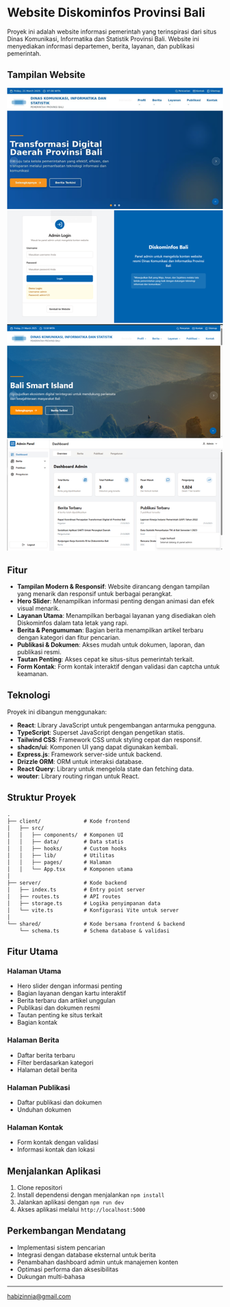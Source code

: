 # Website Diskominfos Provinsi Bali

Proyek ini adalah website informasi pemerintah yang terinspirasi dari situs Dinas Komunikasi, Informatika dan Statistik Provinsi Bali. Website ini menyediakan informasi departemen, berita, layanan, dan publikasi pemerintah.

## Tampilan Website

![Tampilan Website](2.png)
![Tampilan Website](3.png)
![Tampilan Website](1.png)
![alt text](4.png)

## Fitur

- **Tampilan Modern & Responsif**: Website dirancang dengan tampilan yang menarik dan responsif untuk berbagai perangkat.
- **Hero Slider**: Menampilkan informasi penting dengan animasi dan efek visual menarik.
- **Layanan Utama**: Menampilkan berbagai layanan yang disediakan oleh Diskominfos dalam tata letak yang rapi.
- **Berita & Pengumuman**: Bagian berita menampilkan artikel terbaru dengan kategori dan fitur pencarian.
- **Publikasi & Dokumen**: Akses mudah untuk dokumen, laporan, dan publikasi resmi.
- **Tautan Penting**: Akses cepat ke situs-situs pemerintah terkait.
- **Form Kontak**: Form kontak interaktif dengan validasi dan captcha untuk keamanan.

## Teknologi

Proyek ini dibangun menggunakan:

- **React**: Library JavaScript untuk pengembangan antarmuka pengguna.
- **TypeScript**: Superset JavaScript dengan pengetikan statis.
- **Tailwind CSS**: Framework CSS untuk styling cepat dan responsif.
- **shadcn/ui**: Komponen UI yang dapat digunakan kembali.
- **Express.js**: Framework server-side untuk backend.
- **Drizzle ORM**: ORM untuk interaksi database.
- **React Query**: Library untuk mengelola state dan fetching data.
- **wouter**: Library routing ringan untuk React.

## Struktur Proyek

```
.
├── client/              # Kode frontend
│   ├── src/
│   │   ├── components/  # Komponen UI
│   │   ├── data/        # Data statis
│   │   ├── hooks/       # Custom hooks
│   │   ├── lib/         # Utilitas
│   │   ├── pages/       # Halaman
│   │   └── App.tsx      # Komponen utama
│
├── server/              # Kode backend
│   ├── index.ts         # Entry point server
│   ├── routes.ts        # API routes
│   ├── storage.ts       # Logika penyimpanan data
│   └── vite.ts          # Konfigurasi Vite untuk server
│
└── shared/              # Kode bersama frontend & backend
    └── schema.ts        # Schema database & validasi
```

## Fitur Utama

### Halaman Utama
- Hero slider dengan informasi penting
- Bagian layanan dengan kartu interaktif
- Berita terbaru dan artikel unggulan
- Publikasi dan dokumen resmi
- Tautan penting ke situs terkait
- Bagian kontak

### Halaman Berita
- Daftar berita terbaru
- Filter berdasarkan kategori
- Halaman detail berita

### Halaman Publikasi
- Daftar publikasi dan dokumen
- Unduhan dokumen

### Halaman Kontak
- Form kontak dengan validasi
- Informasi kontak dan lokasi

## Menjalankan Aplikasi

1. Clone repositori
2. Install dependensi dengan menjalankan `npm install`
3. Jalankan aplikasi dengan `npm run dev`
4. Akses aplikasi melalui `http://localhost:5000`

## Perkembangan Mendatang

- Implementasi sistem pencarian
- Integrasi dengan database eksternal untuk berita
- Penambahan dashboard admin untuk manajemen konten
- Optimasi performa dan aksesibilitas
- Dukungan multi-bahasa

---

habizinnia@gmail.com